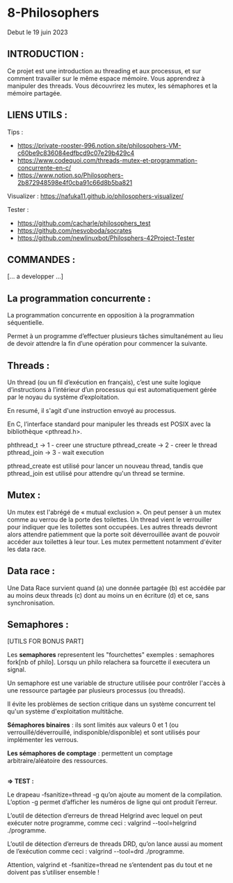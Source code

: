 # **8-Philosophers**

Debut le 19 juin 2023

## **INTRODUCTION :**

Ce projet est une introduction au threading et aux processus, et sur comment travailler
sur le même espace mémoire.
Vous apprendrez à manipuler des threads.
Vous découvrirez les mutex, les sémaphores et la mémoire partagée.


## **LIENS UTILS :**

Tips : 
- https://private-rooster-996.notion.site/philosophers-VM-c60be9c836084edfbcd9c07e29b429c4
- https://www.codequoi.com/threads-mutex-et-programmation-concurrente-en-c/
- https://www.notion.so/Philosophers-2b872948598e4f0cba91c66d8b5ba821

Visualizer : https://nafuka11.github.io/philosophers-visualizer/

Tester : 
- https://github.com/cacharle/philosophers_test
- https://github.com/nesvoboda/socrates
- https://github.com/newlinuxbot/Philosphers-42Project-Tester

## **COMMANDES :**

[... a developper ...]


## **La programmation concurrente :**

La programmation concurrente en opposition à la programmation séquentielle.

Permet à un programme d’effectuer plusieurs tâches simultanément au lieu de devoir attendre la fin d’une opération pour commencer la suivante.

## **Threads :**

Un thread (ou un fil d’exécution en français), c’est une suite logique d’instructions à l’intérieur d’un processus qui est automatiquement gérée par le noyau du système d’exploitation.

En resumé, il s'agit d'une instruction envoyé au processus. 

En C, l’interface standard pour manipuler les threads est POSIX avec la bibliothèque <pthread.h>.

phthread_t      ->  1 - creer une structure
pthread_create  ->  2 - creer le thread
pthread_join    ->  3 - wait execution

pthread_create est utilisé pour lancer un nouveau thread, tandis que pthread_join est utilisé pour attendre qu'un thread se termine.

## **Mutex :**

Un mutex est l'abrégé de « mutual exclusion ».
On peut penser à un mutex comme au verrou de la porte des toilettes. Un thread vient le verrouiller pour indiquer que les toilettes sont occupées. Les autres threads devront alors attendre patiemment que la porte soit déverrouillée avant de pouvoir accéder aux toilettes à leur tour.
Les mutex permettent notamment d'éviter les data race. 

## **Data race :**

Une Data Race survient quand (a) une donnée partagée (b) est accédée par au moins deux threads (c) dont au moins un en écriture (d) et ce, sans synchronisation.

## **Semaphores :**

[UTILS FOR BONUS PART]

Les **semaphores** representent les "fourchettes" exemples : semaphores fork[nb of philo].
Lorsqu un philo relachera sa fourcette il executera un signal.

Un semaphore est une variable de structure utilisée pour contrôler l'accès à une ressource partagée par plusieurs processus (ou threads).

Il évite les problèmes de section critique dans un système concurrent tel qu'un système d'exploitation multitâche.

**Sémaphores binaires** : ils sont limités aux valeurs 0 et 1 (ou verrouillé/déverrouillé, indisponible/disponible) et sont utilisés pour implémenter les verrous.

**Les sémaphores de comptage** : permettent un comptage arbitraire/aléatoire des ressources.

##
##

**=> TEST :**

Le drapeau -fsanitize=thread -g qu’on ajoute au moment de la compilation. L’option -g permet d’afficher les numéros de ligne qui ont produit l’erreur.

L’outil de détection d’erreurs de thread Helgrind avec lequel on peut exécuter notre programme, comme ceci : 
valgrind --tool=helgrind ./programme.

L’outil de détection d’erreurs de threads DRD, qu’on lance aussi au moment de l’exécution comme ceci : 
valgrind --tool=drd ./programme.

Attention, valgrind et -fsanitize=thread ne s’entendent pas du tout et ne doivent pas s’utiliser ensemble !

